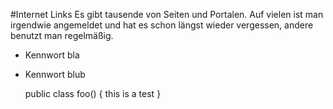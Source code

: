 #Internet Links
Es gibt tausende von Seiten und Portalen. Auf vielen ist man irgendwie angemeldet und hat es schon längst wieder vergessen, andere benutzt man regelmäßig.

* Kennwort bla
* Kennwort blub

    public class foo() {
    this is a test
    }
    